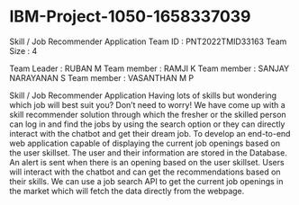 # IBM-Project-1050-1658337039
Skill / Job Recommender Application
Team ID : PNT2022TMID33163
Team Size : 4

Team Leader : RUBAN M
Team member : RAMJI K
Team member : SANJAY NARAYANAN S
Team member : VASANTHAN M P

Skill / Job Recommender Application Having lots of skills but wondering which job will best suit you? Don’t need to worry! We have come up with a skill recommender solution through which the fresher or the skilled person can log in and find the jobs by using the search option or they can directly interact with the chatbot and get their dream job.
To develop an end-to-end web application capable of displaying the current job openings based on the user skillset. The user and their information are stored in the Database. An alert is sent when there is an opening based on the user skillset. Users will interact with the chatbot and can get the recommendations based on their skills. We can use a job search API to get the current job openings in the market which will fetch the data directly from the webpage.
